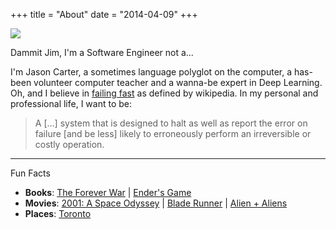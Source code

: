 +++
title = "About"
date = "2014-04-09"
+++

<img class="page-img-left" src="/assets/images/about.jpg">
<p>
Dammit Jim, I'm a Software Engineer not a...
</p>
<p>
I'm Jason Carter, a sometimes language polyglot on the computer, a has-been volunteer computer teacher and a wanna-be expert in Deep Learning. Oh, and I believe in <a href="https://en.wikipedia.org/wiki/Fail-fast" target="_blank"> failing fast</a> as defined by wikipedia. In my personal and professional life, I want to be:
</p>

<blockquote>
A [...] system that is designed to halt as well as report the error on failure [and be less] likely to erroneously perform an irreversible or costly operation.
</blockquote>

<hr>
<p class="page-clear-left">
Fun Facts
<ul>
  <li><strong>Books</strong>: <a href="http://en.wikipedia.org/wiki/The_Forever_War" target="_blank">The Forever War</a> | <a href="http://en.wikipedia.org/wiki/Ender%27s_Game" target="_blank">Ender's Game</a></li>
  <li><strong>Movies</strong>: <a href="http://en.wikipedia.org/wiki/2001:_A_Space_Odyssey_(film)" target="_blank">2001: A Space Odyssey</a> | <a href="http://en.wikipedia.org/wiki/Blade_Runner" target="_blank">Blade Runner</a> | <a href="http://en.wikipedia.org/wiki/Alien_(film)" target="_blank">Alien + Aliens</a></li>
  <li><strong>Places</strong>: <a href="http://www.flickr.com/search/?q=Toronto" target="_blank">Toronto</a></li>
</ul>
</p>